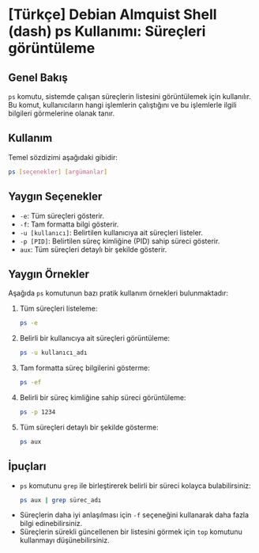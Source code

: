# [Türkçe] Debian Almquist Shell (dash) ps Kullanımı: Süreçleri görüntüleme

## Genel Bakış
`ps` komutu, sistemde çalışan süreçlerin listesini görüntülemek için kullanılır. Bu komut, kullanıcıların hangi işlemlerin çalıştığını ve bu işlemlerle ilgili bilgileri görmelerine olanak tanır.

## Kullanım
Temel sözdizimi aşağıdaki gibidir:
```bash
ps [seçenekler] [argümanlar]
```

## Yaygın Seçenekler
- `-e`: Tüm süreçleri gösterir.
- `-f`: Tam formatta bilgi gösterir.
- `-u [kullanıcı]`: Belirtilen kullanıcıya ait süreçleri listeler.
- `-p [PID]`: Belirtilen süreç kimliğine (PID) sahip süreci gösterir.
- `aux`: Tüm süreçleri detaylı bir şekilde gösterir.

## Yaygın Örnekler
Aşağıda `ps` komutunun bazı pratik kullanım örnekleri bulunmaktadır:

1. Tüm süreçleri listeleme:
    ```bash
    ps -e
    ```

2. Belirli bir kullanıcıya ait süreçleri görüntüleme:
    ```bash
    ps -u kullanıcı_adı
    ```

3. Tam formatta süreç bilgilerini gösterme:
    ```bash
    ps -ef
    ```

4. Belirli bir süreç kimliğine sahip süreci görüntüleme:
    ```bash
    ps -p 1234
    ```

5. Tüm süreçleri detaylı bir şekilde gösterme:
    ```bash
    ps aux
    ```

## İpuçları
- `ps` komutunu `grep` ile birleştirerek belirli bir süreci kolayca bulabilirsiniz:
    ```bash
    ps aux | grep sürec_adı
    ```
- Süreçlerin daha iyi anlaşılması için `-f` seçeneğini kullanarak daha fazla bilgi edinebilirsiniz.
- Süreçlerin sürekli güncellenen bir listesini görmek için `top` komutunu kullanmayı düşünebilirsiniz.